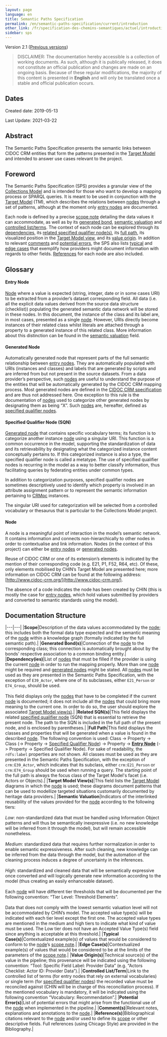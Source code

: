 ```yaml
---
layout: page
language: en
title: Semantic Paths Specification
permalink: /en/semantic-paths-specification/current/introduction
other_link: /fr/specification-des-chemins-semantiques/actuel/introduction
sidebar: sps
---
```


Version 2.1 ([Previous versions](/collections-model/en/versions))



> DISCLAIMER: The documentation hereby accessible is a collection of working documents. As such, although it is publically released, it does not constitute an official publication and changes are made on an ongoing basis. Because of these regular modifications, <span class="disclaimer">the majority of this content is presented in **English** and will only be translated once a stable and official publication occurs.</span>
	
## Dates

Created date: 2019-05-13

Last Update: 2021-03-22

## Abstract

The Semantic Paths Specification presents the semantic links between CIDOC CRM entities that form the patterns presented in the [Target Model](/collections-model/en/target-model/current/introduction) and intended to answer use cases relevant to the project.

## Foreword

The Semantic Paths Specification (SPS) provides a granular view of the [Collections Model](/collections-model/) and is intended for those who want to develop a mapping process or SPARQL queries. It is meant to be used in conjunction with the [Target Model](/collections-model/en/target-model/current/introduction) (TM), which describes the relations between [nodes](#node) through a set of patterns, although at the moment only [entry nodes](#entry-node) are documented.

Each node is defined by a precise [scope note](#scope) detailing the data values it can accommodate, as well as by its [generated bond](#generated-bonds), [semantic valuation](#semantic-valuation) and [controlled list/terms](#controlled-listterm). The context of each node can be explored through its [dependencies](#dependencies), its [related specified qualifier node(s)](#related-sqns), its [full path](#full-path), its visualized position in the [Target Model view](#target-model-views), and its [value origin](#value-origins). In addition to relevant [comments](#comments) and [potential errors](#potential-errors), the SPS also lists [typical](#typical-cases) and [edge cases](#edge-cases) that exemplify how providers might document information with regards to other fields. [References](#references) for each node are also included.

## Glossary

#### Entry Node

[Node](#node) where a value is expected (string, integer, date or in some cases URI) to be extracted from a provider’s dataset corresponding field. All data (i.e. all the explicit data values derived from the source data structure (checklist)) populating the generated semantic data network will be stored in these nodes. In this document, the instance of the class and its label are, in most cases, presented as a single [node](#node). However, URIs directly become instances of their related class whilst literals are attached through a property to a generated instance of this related class. More information about this distinction can be found in the [semantic valuation](#semantic-valuation) field.

#### Generated Node

Automatically generated node that represent parts of the full semantic relationship between [entry nodes](#entry-node). They are automatically populated with URIs (instances and classes) and labels that are generated by scripts and are inferred from but not present in the source datasets. From a data provider’s perspective, such [nodes](#node) are useful to understand the purpose of the entities that will be automatically generated by the CIDOC CRM mapping process. Most generated nodes are defined in the [CIDOC CRM specification](http://www.cidoc-crm.org/versions-of-the-cidoc-crm) and are thus not addressed here. One exception to this rule is the documentation of [nodes](#node) used to categorize other generated nodes by designating them as being “X”. Such [nodes](#node) are, hereafter, defined as [specified qualifier nodes](#specified-qualifier-node-sqn).

#### Specified Qualifier Node (SQN)

[Generated node](#generated-node) that contains specific vocabulary terms; its function is to categorize another instance [node](#node) using a singular URI. This function is a common occurrence in the model, supporting the standardization of data and its retrievability by designating what the categorized instance content conceptually pertains to. If this categorized instance is also a type, the specified qualifier node is called a metatype. The use of specified qualifier nodes is recurring in the model as a way to better classify information, thus facilitating queries by federating entities under common types.

In addition to categorization purposes, specified qualifier nodes are sometimes descriptively used to identify which property is involved in an attribute assignment pattern or to represent the semantic information pertaining to [CRMpc](http://www.cidoc-crm.org/sites/default/files/CRMpc_v1.1_0.rdfs) instances.

The singular URI used for categorization will be selected from a controlled vocabulary or thesaurus that is particular to the Collections Model project.

#### Node

A node is a meaningful point of interaction in the model’s semantic network. It contains information and connects non-hierarchically to other nodes in order to contextualise and link information. Nodes (in the context of this project) can either be [entry nodes](#glossary) or [generated nodes](#generated-node).

Reuse of CIDOC CRM or one of its extension’s elements is indicated by the mention of their corresponding code (e.g. E21, P1, F52, R64, etc). Of these, only elements mobilised by CHIN’s Target Model are presented here; more information on CIDOC CRM can be found at the following address: [http://www.cidoc-crm.org/](http://www.cidoc-crm.org/).

The absence of a code indicates the node has been created by CHIN (this is mostly the case for [entry nodes](#entry-node), which hold values submitted by providers and converted to semantic standards using the model).

## Documentation Structure

|---|---|
|**<a name="scope"></a>Scope**|Description of the data values accommodated by the [node](#node); this includes both the formal data type expected and the semantic meaning of the [node](#node) within a knowledge graph (formally indicated by the full semantic path).|
|**<a name="generated-bonds"></a>Generated Bond(s)**|Connection of the [node](#node) to the corresponding class; this connection is automatically brought about by the bonds' respective association to a common binding entity.|
|**<a name="dependencyies"></a>Dependency(ies)**|List of [nodes](#node) that must be filled if the provider is using the current [node](#node) in order to run the mapping properly. More than one [node](#node) might be required and [generated nodes](#generated-node) might be stated. All [nodes](#node) must be used as they are presented in the Semantic Paths Specification, with the exception of `E39_Actor`, where one of its subclasses, either `E21_Person` or `E74_Group`, should be used.<br><br>This field displays only the [nodes](#node) that have to be completed if the current [node](#node) is documented; it does not include all the [nodes](#node) that could bring more meaning to the current one. In order to do so, the user should explore the associated [Target Model view(s)](#target-model-views).|
|**<a name="related-sqns"></a>Related SQN(s)**|This field displays the related [specified qualifier node](#specified-qualifier-node-sqn) (SQN) that is essential to retrieve the present node. The path to the SQN is included in the full path of the present node, and is enclosed by parentheses.|
|**<a name="full-path"></a>Full Path**|This field displays the classes and properties that will be generated when a value is found in the described [node](#node). The following convention is used: Class -\> Property -\> Class (-\> Property -\> [Specified Qualifier Node](#specified-qualifier-node-sqn)) -\> Property -\> [**Entry Node**](#entry-node) (-\> Property -\> Specified Qualifier Node). For sake of readability, the `rdfs:label` properties are not shown. All classes must be used as they are presented in the Semantic Paths Specification, with the exception of `crm:E39_Actor`, which indicates that its subclass, either `crm:E21_Person` or `crm:E74_Group` should be used when running a query. The starting point of the full path is always the focus class of the Target Model's facet (i.e. Actors or Objects).|
|**<a name="target-model-views"></a>Target Model View(s)**|This field lists the [Target Model](/collections-model/en/target-model/current/introduction) diagrams in which the [node](#node) is used; these diagrams document patterns that can be used to modellize targeted situations customarily documented by heritage data providers.|
|**<a name="semantic-valuation"></a>Semantic Valuation**|Indicators of the interlinked reusability of the values provided for the [node](#node) according to the following tiers:<br><br>*Low*: non-standardized data that must be handled using Information Object patterns and will thus be semantically inexpressive (i.e. no new knowledge will be inferred from it through the model), but will remain accessible nonetheless.<br><br>*Medium*: standardized data that requires further normalization in order to enable semantic expressiveness. After such cleaning, new knowledge can be inferred from the data through the model, but the automation of the cleaning process induces a degree of uncertainty in the inferences.<br><br>*High*: standardized and cleaned data that will be semantically expressive once converted and will logically generate new information according to the model (thus creating an easily enhanceable dataset).<br><br>Each [node](#node) will have different tier thresholds that will be documented per the following convention: “Tier Level: Threshold Elements”.<br><br>Data that does not comply with the lowest semantic valuation level will not be accommodated by CHIN’s model. The accepted value type(s) will be indicated with each tier level except the first one. The accepted value types are mentioned in the medium and high tiers to indicate what kind of value must be used. The Low tier does not have an Accepted Value Type(s) field since anything is acceptable at this threshold.|
|**<a name="typical-cases"></a>Typical Case(s)**|Contextualized example(s) of values that would be considered to conform to the [node](#node)’s [scope note](#scope).|
|**<a name="edge-cases"></a>Edge Case(s)**|Contextualized example(s) of values that would be considered to be at the limits of the parameters of the [scope note](#scope).|
|**<a name="value-origins"></a>Value Origin(s)**|Technical source(s) of the value in the pipeline; this provenance will be indicated using the following convention: “Tool: Specific Field Label: Provider Data” (e.g. “Actors Checklist: Actor ID: Provider Data”).|
|**<a name="controlled-listterm"></a>Controlled List/Term**|Link to the controlled list of terms (for entry nodes that rely on external vocabularies) or single term (for [specified qualifier nodes](#specified-qualifier-node-sqn)) the recorded value must be reconciled against (CHIN will be in charge of this reconciliation process). If the mentioned vocabulary is mandatory, it will be indicated using the following convention “Vocabulary: Recommendation”.|
|**<a name="potential-errors"></a>Potential Error(s)**|List of potential errors that might arise from the functional use of the [node](#node) when implemented in the pipeline.|
|**<a name="comments"></a>Comment(s)**|Relevant notes, explanations and annotations to the [node](#node).|
|**<a name="references"></a>Reference(s)**|Bibliographical citations relevant to the [node](#node) and/or used to define its [scope](#scope) or other descriptive fields. Full references (using Chicago Style) are provided in the Bibliography.|
